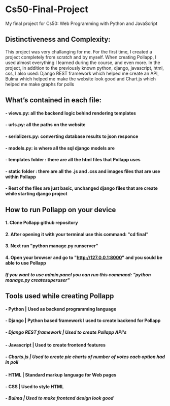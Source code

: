 # Cs50-Final-Project
My final project for Cs50: Web Programming with Python and JavaScript

## Distinctiveness and Complexity:
This project was very challanging for me. For the first time, I created a project completely from scratch and by myself.
When creating Pollapp, I used almost everything I learned during the course, and even more. 
In the project, in addition to the previously known python, django, javascript, html, css, I also used: Django REST framework which helped me create an API, Bulma which helped me make the website look good and Chart.js which helped me make graphs for polls

## What’s contained in each file:

#### - views.py: all the backend logic behind rendering templates
#### - urls.py: all the paths on the website
#### - serializers.py: converting database results to json responce
#### - models.py: is where all the sql django models are
#### - templates folder : there are all the html files that Pollapp uses
#### - static folder : there are all the .js and .css and images files that are use within Pollapp
#### - Rest of the files are just basic, unchanged django files that are create while starting django project

## How to run Pollapp on your device

#### 1. Clone Pollapp github repository
#### 2. After opening it with your terminal use this command: "cd final"
#### 3. Next run "python manage.py runserver"
#### 4. Open your browser and go to "http://127.0.0.1:8000" and you sould be able to use Pollapp
##### If you want to use admin panel you can run this command: "python manage.py createsuperuser" 

## Tools used while creating Pollapp

#### - Python | Used as backend programming language
#### - Django | Python based framework I used to create backend for Pollapp
##### - Django REST framework | Used to create Pollapp API's 
#### - Javascript | Used to create frontend features
##### - Charts.js | Used to create pie charts of number of votes each option had in poll
#### - HTML | Standard markup language for Web pages
#### - CSS | Used to style HTML
##### - Bulma | Used to make frontend design look good